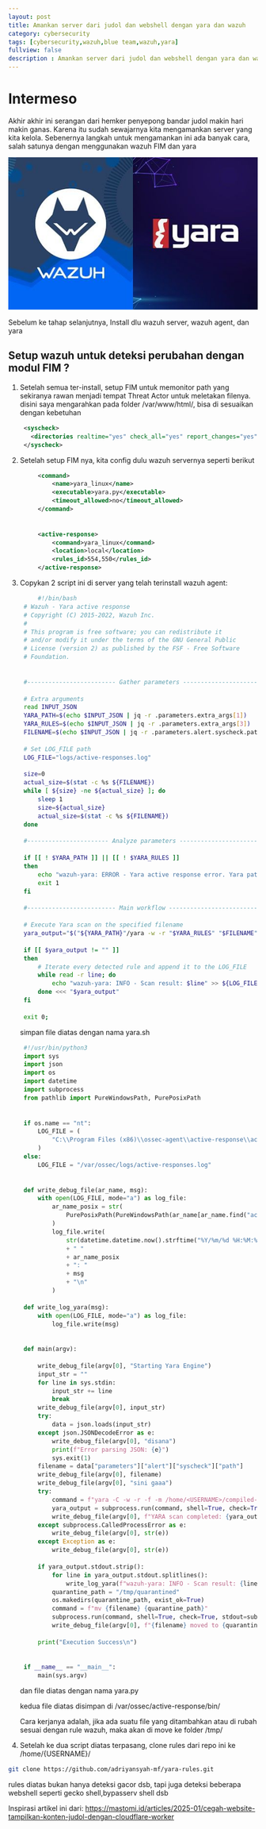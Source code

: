 ```yaml
---
layout: post
title: Amankan server dari judol dan webshell dengan yara dan wazuh
category: cybersecurity
tags: [cybersecurity,wazuh,blue team,wazuh,yara]
fullview: false
description : Amankan server dari judol dan webshell dengan yara dan wazuh
---
```



# Intermeso

Akhir akhir ini serangan dari hemker penyepong bandar judol makin hari makin ganas. Karena itu sudah sewajarnya kita mengamankan server yang kita kelola. Sebenernya langkah untuk mengamankan ini ada banyak cara, salah satunya dengan menggunakan wazuh FIM dan yara

![Flowchart](/images/wazuh.jpg)


Sebelum ke tahap selanjutnya, Install dlu wazuh server, wazuh agent, dan yara

## Setup wazuh untuk deteksi perubahan dengan modul FIM ?

1. Setelah semua ter-install, setup FIM untuk memonitor path yang sekiranya rawan menjadi tempat Threat Actor untuk meletakan filenya. disini saya mengarahkan pada folder /var/www/html/, bisa di sesuaikan dengan kebetuhan
   
   ```xml
    <syscheck>
      <directories realtime="yes" check_all="yes" report_changes="yes" whodata="yes">/var/www/html/</directories>
    </syscheck>
   ```

2. Setelah setup FIM nya, kita config dulu wazuh servernya seperti berikut
   
   ```xml
        <command>
            <name>yara_linux</name>
            <executable>yara.py</executable>
            <timeout_allowed>no</timeout_allowed>
        </command>
    

        <active-response>
            <command>yara_linux</command>
            <location>local</location>
            <rules_id>554,550</rules_id>
        </active-response>
    ```
3. Copykan 2 script ini di server yang telah terinstall wazuh agent:
   ```sh
        #!/bin/bash
    # Wazuh - Yara active response
    # Copyright (C) 2015-2022, Wazuh Inc.
    #
    # This program is free software; you can redistribute it
    # and/or modify it under the terms of the GNU General Public
    # License (version 2) as published by the FSF - Free Software
    # Foundation.


    #------------------------- Gather parameters -------------------------#

    # Extra arguments
    read INPUT_JSON
    YARA_PATH=$(echo $INPUT_JSON | jq -r .parameters.extra_args[1])
    YARA_RULES=$(echo $INPUT_JSON | jq -r .parameters.extra_args[3])
    FILENAME=$(echo $INPUT_JSON | jq -r .parameters.alert.syscheck.path)

    # Set LOG_FILE path
    LOG_FILE="logs/active-responses.log"

    size=0
    actual_size=$(stat -c %s ${FILENAME})
    while [ ${size} -ne ${actual_size} ]; do
        sleep 1
        size=${actual_size}
        actual_size=$(stat -c %s ${FILENAME})
    done

    #----------------------- Analyze parameters -----------------------#

    if [[ ! $YARA_PATH ]] || [[ ! $YARA_RULES ]]
    then
        echo "wazuh-yara: ERROR - Yara active response error. Yara path and rules parameters are mandatory." >> ${LOG_FILE}
        exit 1
    fi

    #------------------------- Main workflow --------------------------#

    # Execute Yara scan on the specified filename
    yara_output="$("${YARA_PATH}"/yara -w -r "$YARA_RULES" "$FILENAME")"

    if [[ $yara_output != "" ]]
    then
        # Iterate every detected rule and append it to the LOG_FILE
        while read -r line; do
            echo "wazuh-yara: INFO - Scan result: $line" >> ${LOG_FILE}
        done <<< "$yara_output"
    fi

    exit 0;


   ```
   simpan file diatas dengan nama yara.sh

   ```python
    #!/usr/bin/python3
    import sys
    import json
    import os
    import datetime
    import subprocess
    from pathlib import PureWindowsPath, PurePosixPath


    if os.name == "nt":
        LOG_FILE = (
            "C:\\Program Files (x86)\\ossec-agent\\active-response\\active-responses.log"
        )
    else:
        LOG_FILE = "/var/ossec/logs/active-responses.log"


    def write_debug_file(ar_name, msg):
        with open(LOG_FILE, mode="a") as log_file:
            ar_name_posix = str(
                PurePosixPath(PureWindowsPath(ar_name[ar_name.find("active-response") :]))
            )
            log_file.write(
                str(datetime.datetime.now().strftime("%Y/%m/%d %H:%M:%S"))
                + " "
                + ar_name_posix
                + ": "
                + msg
                + "\n"
            )

    def write_log_yara(msg):
        with open(LOG_FILE, mode="a") as log_file:
            log_file.write(msg)


    def main(argv):

        write_debug_file(argv[0], "Starting Yara Engine")
        input_str = ""
        for line in sys.stdin:
            input_str += line
            break
        write_debug_file(argv[0], input_str)
        try:
            data = json.loads(input_str)
        except json.JSONDecodeError as e:
            write_debug_file(argv[0], "disana")
            print(f"Error parsing JSON: {e}")
            sys.exit(1)
        filename = data["parameters"]["alert"]["syscheck"]["path"]
        write_debug_file(argv[0], filename)
        write_debug_file(argv[0], "sini gaaa")
        try:
            command = f"yara -C -w -r -f -m /home/<USERNAME>/compiled-rules.yar {filename}"
            yara_output = subprocess.run(command, shell=True, check=True, stdout=subprocess.PIPE, stderr=subprocess.PIPE, text=True)
            write_debug_file(argv[0], f"YARA scan completed: {yara_output.stdout}")
        except subprocess.CalledProcessError as e:
            write_debug_file(argv[0], str(e))
        except Exception as e:
            write_debug_file(argv[0], str(e))

        if yara_output.stdout.strip():
            for line in yara_output.stdout.splitlines():
                write_log_yara(f"wazuh-yara: INFO - Scan result: {line}")
            quarantine_path = "/tmp/quarantined"
            os.makedirs(quarantine_path, exist_ok=True)
            command = f"mv {filename} {quarantine_path}"
            subprocess.run(command, shell=True, check=True, stdout=subprocess.PIPE, stderr=subprocess.PIPE, text=True)
            write_debug_file(argv[0], f"{filename} moved to {quarantine_path}")

        print("Execution Success\n")


    if __name__ == "__main__":
        main(sys.argv)


   ```
   dan file diatas dengan nama yara.py

   kedua file diatas disimpan di /var/ossec/active-response/bin/

   Cara kerjanya adalah, jika ada suatu file yang ditambahkan atau di rubah sesuai dengan rule wazuh, maka akan di move ke folder /tmp/

4. Setelah ke dua script diatas terpasang, clone rules dari repo ini ke /home/{USERNAME}/

```bash
git clone https://github.com/adriyansyah-mf/yara-rules.git
```

rules diatas bukan hanya deteksi gacor dsb, tapi juga deteksi beberapa webshell seperti gecko shell,bypasserv shell dsb

Inspirasi artikel ini dari:
https://mastomi.id/articles/2025-01/cegah-website-tampilkan-konten-judol-dengan-cloudflare-worker
